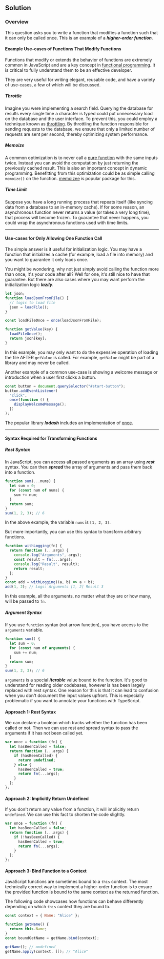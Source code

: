 ## Solution

### Overview

This question asks you to write a function that modifies a function such that it can only be called once. This is an example of a _**higher-order function**_.

#### Example Use-cases of Functions That Modify Functions

Functions that modify or extends the behavior of functions are extremely common in JavaScript and are a key concept in [functional programming](https://en.wikipedia.org/wiki/Functional_programming). It is critical to fully understand them to be an effective developer.

They are very useful for writing elegant, reusable code, and have a variety of use-cases, a few of which will be discussed.

##### Throttle

Imagine you were implementing a search field. Querying the database for results every single time a character is typed could put unnecessary load on the database and the user interface. To prevent this, you could employ a technique known as [throttling](https://lodash.com/docs/4.17.15#throttle). By throttling the function responsible for sending requests to the database, we ensure that only a limited number of requests are sent per second, thereby optimizing system performance.

##### Memoize

A common optimization is to never call a [pure function](https://en.wikipedia.org/wiki/Pure_function) with the same inputs twice. Instead you can avoid the computation by just returning the previously cached result. This is also an important concept in dynamic programming. Benefitting from this optimization could be as simple calling `memoize()` on the function. [memoizee](https://www.npmjs.com/package/memoizee) is popular package for this.

##### Time Limit

Suppose you have a long running process that repeats itself (like syncing data from a database to an in-memory cache). If for some reason, an asynchronous function never returns a value (or takes a very long time), that process will become frozen. To guarantee that never happens, you could wrap the asynchronous functions used with time limits.

---

#### Use-cases for Only Allowing One Function Call

The simple answer is it useful for initialization logic. You may have a function that initializes a cache (for example, load a file into memory) and you want to guarantee it only loads once.

You might be wondering, why not just simply avoid calling the function more than once, it's your code after all? Well for one, it's still nice to have that guarantee. But there are also cases where you may want perform the initialization logic _**lazily**_.

```javascript
let json;
function loadJsonFromFile() {
  // logic to load file
  json = loadFile();
}

const loadFileOnce = once(loadJsonFromFile);

function getValue(key) {
  loadFileOnce();
  return json[key];
}
```

In this example, you may only want to do the expensive operation of loading the file AFTER `getValue` is called. For example, `getValue` might be part of a library and may never be called.

Another example of a common use-case is showing a welcome message or introduction when a user first clicks a button.

```javascript
const button = document.querySelector("#start-button");
button.addEventListener(
  "click",
  once(function () {
    displayWelcomeMessage();
  })
);
```

The popular library _**lodash**_ includes an implementation of [once](https://lodash.com/docs/4.17.15#once).

---

#### Syntax Required for Transforming Functions

##### Rest Syntax

In JavaScript, you can access all passed arguments as an array using _**rest**_ syntax. You can then _**spread**_ the array of arguments and pass them back into a function.

```javascript
function sum(...nums) {
  let sum = 0;
  for (const num of nums) {
    sum += num;
  }
  return sum;
}
sum(1, 2, 3); // 6
```

In the above example, the variable `nums` is `[1, 2, 3]`.

But more importantly, you can use this syntax to transform arbitrary functions.

```javascript
function withLogging(fn) {
  return function (...args) {
    console.log("Arguments", args);
    const result = fn(...args);
    console.log("Result", result);
    return result;
  };
}
const add = withLogging((a, b) => a + b);
add(1, 2); // Logs: Arguments [1, 2] Result 3
```

In this example, all the arguments, no matter what they are or how many, will be passed to `fn`.

##### Argument Syntax

If you use `function` syntax (not arrow function), you have access to the `arguments` variable.

```javascript
function sum() {
  let sum = 0;
  for (const num of arguments) {
    sum += num;
  }
  return sum;
}
sum(1, 2, 3); // 6
```

`arguments` is a special _**iterable**_ value bound to the function. It's good to understand for reading older codebases, however is has been largely replaced with rest syntax. One reason for this is that it can lead to confusion when you don't document the input values upfront. This is especially problematic if you want to annotate your functions with TypeScript.

#### Approach 1: Rest Syntax

We can declare a boolean which tracks whether the function has been called or not. Then we can use rest and spread syntax to pass the arguments if it has not been called yet.

```javascript
var once = function (fn) {
  let hasBeenCalled = false;
  return function (...args) {
    if (hasBeenCalled) {
      return undefined;
    } else {
      hasBeenCalled = true;
      return fn(...args);
    }
  };
};
```

#### Approach 2: Implicitly Return Undefined

If you don't return any value from a function, it will implicitly return `undefined`. We can use this fact to shorten the code slightly.

```javascript
var once = function (fn) {
  let hasBeenCalled = false;
  return function (...args) {
    if (!hasBeenCalled) {
      hasBeenCalled = true;
      return fn(...args);
    }
  };
};
```

#### Approach 3: Bind Function to a Context

JavaScript functions are sometimes bound to a `this` context. The most technically correct way to implement a higher-order function is to ensure the provided function is bound to the same context as the returned function.

The following code showcases how functions can behave differently depending on which `this` context they are bound to.

```javascript
const context = { Name: "Alice" };

function getName() {
  return this.Name;
}
const boundGetName = getName.bind(context);

getName(); // undefined
getName.apply(context, []); // "Alice"
```
